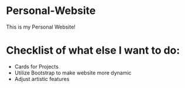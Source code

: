 # Personal-Website

This is my Personal Website!

# Checklist of what else I want to do:
* Cards for Projects
* Utilize Bootstrap to make website more dynamic
* Adjust artistic features
